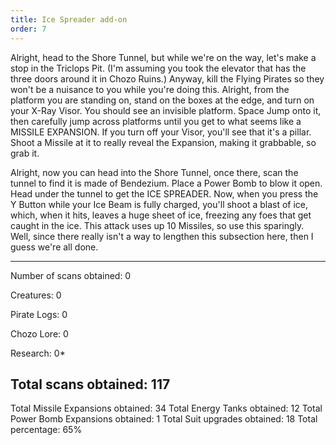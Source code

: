 ```yaml
---
title: Ice Spreader add-on
order: 7
---
```




Alright, head to the Shore Tunnel, but while we're on the way, let's make a
stop in the Triclops Pit. (I'm assuming you took the elevator that has the
three doors around it in Chozo Ruins.) Anyway, kill the Flying Pirates so they
won't be a nuisance to you while you're doing this. Alright, from the platform
you are standing on, stand on the boxes at the edge, and turn on your X-Ray
Visor. You should see an invisible platform. Space Jump onto it, then carefully
jump across platforms until you get to what seems like a MISSILE EXPANSION.
If you turn off your Visor, you'll see that it's a pillar. Shoot a Missile at
it to really reveal the Expansion, making it grabbable, so grab it.

Alright, now you can head into the Shore Tunnel, once there, scan the tunnel to
find it is made of Bendezium. Place a Power Bomb to blow it open. Head under
the tunnel to get the ICE SPREADER. Now, when you press the Y Button while your
Ice Beam is fully charged, you'll shoot a blast of ice, which, when it hits,
leaves a huge sheet of ice, freezing any foes that get caught in the ice. This
attack uses up 10 Missiles, so use this sparingly. Well, since there really
isn't a way to lengthen this subsection here, then I guess we're all done.

-------------------------
Number of scans obtained: 0

Creatures: 0

Pirate Logs: 0

Chozo Lore: 0

Research: 0*

Total scans obtained: 117
-------------------------

Total Missile Expansions obtained: 34
Total Energy Tanks obtained: 12
Total Power Bomb Expansions obtained: 1
Total Suit upgrades obtained: 18
Total percentage: 65%


